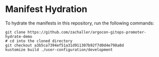 # Manifest Hydration

To hydrate the manifests in this repository, run the following commands:

```shell
git clone https://github.com/zachaller/argocon-gitops-promoter-hydrate-demo
# cd into the cloned directory
git checkout a3b5ca7394ef51a31d911307b92f7d0d4e798a8d
kustomize build ./user-configuration/development
```
